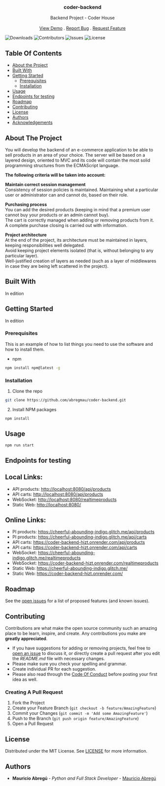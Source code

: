 <br/>
<p align="center">
  <!-- <a href="https://github.com/abregmau/coder-backend">
    <img src="images/logo.png" alt="Logo" width="80" height="80">
  </a> -->

  <h3 align="center">coder-backend</h3>

  <p align="center">
    Backend Project - Coder House
    <br/>
    <br/>
    <a href="https://github.com/abregmau/coder-backend">View Demo</a>
    .
    <a href="https://github.com/abregmau/coder-backend/issues">Report Bug</a>
    .
    <a href="https://github.com/abregmau/coder-backend/issues">Request Feature</a>
  </p>
</p>

![Downloads](https://img.shields.io/github/downloads/abregmau/coder-backend/total) ![Contributors](https://img.shields.io/github/contributors/abregmau/coder-backend?color=dark-green) ![Issues](https://img.shields.io/github/issues/abregmau/coder-backend) ![License](https://img.shields.io/github/license/abregmau/coder-backend)

## Table Of Contents

-   [About the Project](#about-the-project)
-   [Built With](#built-with)
-   [Getting Started](#getting-started)
    -   [Prerequisites](#prerequisites)
    -   [Installation](#installation)
-   [Usage](#usage)
-   [Endpoints for testing](#endpoints-for-testing)
-   [Roadmap](#roadmap)
-   [Contributing](#contributing)
-   [License](#license)
-   [Authors](#authors)
-   [Acknowledgements](#acknowledgements)

## About The Project

<p>You will develop the backend of an e-commerce application to be able to sell products in an area of your choice. The server will be based on a layered design, oriented to MVC and its code will contain the most solid programming structures from the ECMAScript language.</p>
<p><strong>The following criteria will be taken into account:</strong></p>
<p><strong>Maintain correct session management</strong><br />Consistency of session policies is maintained. Maintaining what a particular user or administrator can and cannot do, based on their role.</p>
<p><strong>Purchasing process</strong><br />You can add the desired products (keeping in mind that a premium user cannot buy your products or an admin cannot buy).<br />The cart is correctly managed when adding or removing products from it.<br />A complete purchase closing is carried out with information.</p>
<p><strong>Project architecture</strong><br />At the end of the project, its architecture must be maintained in layers, keeping responsibilities well delegated.<br />Avoid keeping project elements isolated (that is, without belonging to any particular layer).<br />Well-justified creation of layers as needed (such as a layer of middlewares in case they are being left scattered in the project).</p>

## Built With

In edition

## Getting Started

In edition

### Prerequisites

This is an example of how to list things you need to use the software and how to install them.

-   npm

```sh
npm install npm@latest -g
```

### Installation

1. Clone the repo

```sh
git clone https://github.com/abregmau/coder-backend.git
```

2. Install NPM packages

```sh
npm install
```

## Usage

```sh
npm run start
```

## Endpoints for testing

<body>
    <h2>Local Links:</h2>
    <ul>
        <li>API products: <a href="http://localhost:8080/api/products" target="_blank">http://localhost:8080/api/products</a></li>
        <li>API carts: <a href="http://localhost:8080/api/carts" target="_blank">http://localhost:8080/api/products</a></li>
        <li>WebSocket: <a href="http://localhost:8080/realtimeproducts" target="_blank">http://localhost:8080/realtimeproducts</a></li>
        <li>Static Web: <a href="http://localhost:8080/" target="_blank">http://localhost:8080/</a></li>
    </ul>
    <h2>Online Links:</h2>
    <ul>
        <li>PI products: <a href="https://cheerful-abounding-indigo.glitch.me/api/products" target="_blank">https://cheerful-abounding-indigo.glitch.me/api/products</a></li>
        <li>PI products: <a href="https://cheerful-abounding-indigo.glitch.me/api/carts" target="_blank">https://cheerful-abounding-indigo.glitch.me/api/carts</a></li>
        <li>API carts: <a href="https://coder-backend-hizt.onrender.com/api/products" target="_blank">https://coder-backend-hizt.onrender.com/api/products</a></li>
        <li>API carts: <a href="https://coder-backend-hizt.onrender.com/api/carts" target="_blank">https://coder-backend-hizt.onrender.com/api/carts</a></li>
        <li>WebSocket: <a href="https://cheerful-abounding-indigo.glitch.me/realtimeproducts" target="_blank">https://cheerful-abounding-indigo.glitch.me/realtimeproducts</a></li>
        <li>WebSocket: <a href="https://coder-backend-hizt.onrender.com/realtimeproducts" target="_blank">https://coder-backend-hizt.onrender.com/realtimeproducts</a></li>
        <li>Static Web: <a href="https://cheerful-abounding-indigo.glitch.me/" target="_blank">https://cheerful-abounding-indigo.glitch.me/</a></li>
        <li>Static Web: <a href="https://coder-backend-hizt.onrender.com/" target="_blank">https://coder-backend-hizt.onrender.com/</a></li>
    </ul>

</body>
</html>

## Roadmap

See the [open issues](https://github.com/abregmau/coder-backend/issues) for a list of proposed features (and known issues).

## Contributing

Contributions are what make the open source community such an amazing place to be learn, inspire, and create. Any contributions you make are **greatly appreciated**.

-   If you have suggestions for adding or removing projects, feel free to [open an issue](https://github.com/abregmau/coder-backend/issues/new) to discuss it, or directly create a pull request after you edit the _README.md_ file with necessary changes.
-   Please make sure you check your spelling and grammar.
-   Create individual PR for each suggestion.
-   Please also read through the [Code Of Conduct](https://github.com/abregmau/coder-backend/blob/main/CODE_OF_CONDUCT.md) before posting your first idea as well.

### Creating A Pull Request

1. Fork the Project
2. Create your Feature Branch (`git checkout -b feature/AmazingFeature`)
3. Commit your Changes (`git commit -m 'Add some AmazingFeature'`)
4. Push to the Branch (`git push origin feature/AmazingFeature`)
5. Open a Pull Request

## License

Distributed under the MIT License. See [LICENSE](https://github.com/abregmau/coder-backend/blob/main/LICENSE.md) for more information.

## Authors

-   **Mauricio Abregú** - _Python and Full Stack Developer_ - [Mauricio Abregú](https://github.com/abregmau/)
